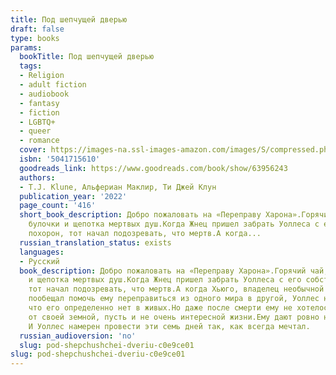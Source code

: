 ```yaml
---
title: Под шепчущей дверью
draft: false
type: books
params:
  bookTitle: Под шепчущей дверью
  tags:
  - Religion
  - adult fiction
  - audiobook
  - fantasy
  - fiction
  - LGBTQ+
  - queer
  - romance
  cover: https://images-na.ssl-images-amazon.com/images/S/compressed.photo.goodreads.com/books/1670274962i/63956243.jpg
  isbn: '5041715610'
  goodreads_link: https://www.goodreads.com/book/show/63956243
  authors:
  - T.J. Klune, Альфериан Маклир, Ти Джей Клун
  publication_year: '2022'
  page_count: '416'
  short_book_description: Добро пожаловать на «Переправу Харона».Горячий чай, свежие
    булочки и щепотка мертвых душ.Когда Жнец пришел забрать Уоллеса с его собственных
    похорон, тот начал подозревать, что мертв.А когда...
  russian_translation_status: exists
  languages:
  - Русский
  book_description: Добро пожаловать на «Переправу Харона».Горячий чай, свежие булочки
    и щепотка мертвых душ.Когда Жнец пришел забрать Уоллеса с его собственных похорон,
    тот начал подозревать, что мертв.А когда Хьюго, владелец необычной чайной лавки,
    пообещал помочь ему переправиться из одного мира в другой, Уоллес наконец-то понял,
    что его определенно нет в живых.Но даже после смерти ему не хотелось отказываться
    от своей земной, пусть и не очень интересной жизни.Ему дают ровно неделю на переход.
    И Уоллес намерен провести эти семь дней так, как всегда мечтал.
  russian_audioversion: 'no'
  slug: pod-shepchushchei-dveriu-c0e9ce01
slug: pod-shepchushchei-dveriu-c0e9ce01
---
```

